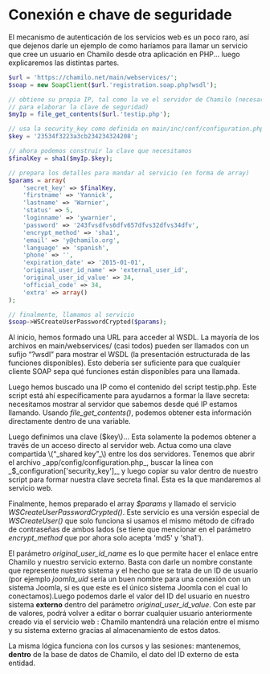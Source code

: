 # Conexión e chave de seguridade

El mecanismo de autenticación de los servicios web es un poco raro, así que dejenos darle un ejemplo de como haríamos para llamar un servicio que cree un usuario en Chamilo desde otra aplicación en PHP... luego explicaremos las distintas partes.

```php
$url = 'https://chamilo.net/main/webservices/';
$soap = new SoapClient($url.'registration.soap.php?wsdl');

// obtiene su propia IP, tal como la ve el servidor de Chamilo (necesaria
// para elaborar la clave de seguridad)
$myIp = file_get_contents($url.'testip.php');

// usa la security_key como definida en main/inc/conf/configuration.php
$key = '23534f3223a3cb234234324208';

// ahora podemos construir la clave que necesitamos
$finalKey = sha1($myIp.$key);

// prepara los detalles para mandar al servicio (en forma de array)
$params = array(
    'secret_key' => $finalKey,
    'firstname' => 'Yannick',
    'lastname' => 'Warnier',
    'status' => 5,
    'loginname' => 'ywarnier',
    'password' => '243fvsdfvs6dfv657dfvs32dfvs34dfv',
    'encrypt_method' => 'sha1',
    'email' => 'y@chamilo.org',
    'language' => 'spanish',
    'phone' => '',
    'expiration_date' => '2015-01-01',
    'original_user_id_name' => 'external_user_id',
    'original_user_id_value' => 34, 
    'official_code' => 34, 
    'extra' => array()
);

// finalmente, llamamos al servicio
$soap->WSCreateUserPasswordCrypted($params);
```

Al inicio, hemos formado una URL para acceder al WSDL. La mayoría de los archivos en main/webservices/ \(casi todos\) pueden ser llamados con un sufijo “?wsdl” para mostrar el WSDL \(la presentación estructurada de las funciones disponibles\). Esto debería ser suficiente para que cualquier cliente SOAP sepa qué funciones están disponibles para una llamada.

Luego hemos buscado una IP como el contenido del script testip.php. Este script está ahí específicamente para ayudarnos a formar la llave secreta: necesitamos mostrar al servidor que sabemos desde qué IP estamos llamando. Usando _file\_get\_contents\(\)_, podemos obtener esta información directamente dentro de una variable.

Luego definimos una clave \($key\)… Esta solamente la podemos obtener a través de un acceso directo al servidor web. Actua como una clave compartida \(“_shared key”_\) entre los dos servidores. Tenemos que abrir el archivo _app/config/configuration.php_, buscar la línea con _$\_configuration\['security\_key'\],_ y luego copiar su valor dentro de nuestro script para formar nuestra clave secreta final. Esta es la que mandaremos al servicio web.

Finalmente, hemos preparado el array _$params_ y llamado el servicio _WSCreateUserPasswordCrypted\(\)_. Este servicio es una versión especial de _WSCreateUser\(\)_ que solo funciona si usamos el mismo método de cifrado de contraseñas de ambos lados \(se tiene que mencionar en el parámetro _encrypt\_method_ que por ahora solo acepta 'md5' y 'sha1'\).

El parámetro _original\_user\_id\_name_ es lo que permite hacer el enlace entre Chamilo y nuestro servicio externo. Basta con darle un nombre constante que represente nuestro sistema y el hecho que se trata de un ID de usuario \(por ejemplo _joomla\_uid_ sería un buen nombre para una conexión con un sistema Joomla, si es que este es el único sistema Joomla con el cual lo conectamos\).Luego podemos darle el valor del ID del usuario en nuestro sistema **externo** dentro del parámetro _original\_user\_id\_value_. Con este par de valores, podrá volver a editar o borrar cualquier usuario anteriormente creado via el servicio web : Chamilo mantendrá una relación entre el mismo y su sistema externo gracias al almacenamiento de estos datos.

La misma lógica funciona con los cursos y las sesiones: mantenemos, **dentro** de la base de datos de Chamilo, el dato del ID externo de esta entidad.

